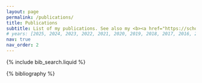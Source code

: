 ```yaml
---
layout: page
permalink: /publications/
title: Publications
subtitle: List of my publications. See also my <b><a href="https://scholar.google.fr/citations?hl=en&user=CyhIdmMAAAAJ">Google Scholare</a></b>.
# years: [2025, 2024, 2023, 2022, 2021, 2020, 2019, 2018, 2017, 2016, 2015, 2014]
nav: true
nav_order: 2
---
```


<!-- _pages/publications.md -->

<!-- Bibsearch Feature -->

{% include bib_search.liquid %}

<div class="publications">

{% bibliography %}

</div>
